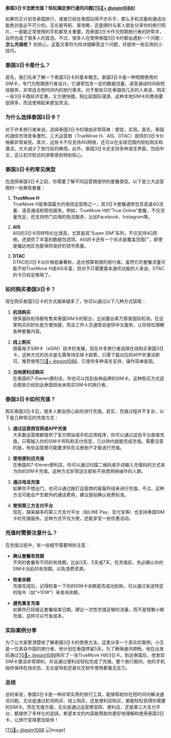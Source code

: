 **泰国3日卡怎麽充值？轻松搞定旅行通讯问题[[TG💪+ @esim1088](https://t.me/s/esim1088)]**

如果你正计划去泰国旅行，或者已经在泰国玩得不亦乐乎，那么手机流量和通话功能绝对是必不可少的。无论是导航、查攻略，还是随时与家人朋友分享你的旅行照片，一部能正常使用的手机都至关重要。而泰国3日卡作为短期旅行者的好帮手，自然也成了很多人的首选。不过，很多人在使用泰国3日卡时都会遇到一个问题：**怎么充值呢？** 别担心，这篇文章将为你详细解答这个问题，并提供一些实用的小技巧。

### 泰国3日卡是什么？

首先，我们先来了解一下泰国3日卡的基本概念。泰国3日卡是一种短期使用的SIM卡，专门为短期旅行者设计。它通常包含一定的数据流量、语音通话时间和短信服务，非常适合短时间内的旅行需求。对于那些只在泰国待几天的人来说，购买一张3日卡既经济实惠，又方便快捷。相比起国际漫游，这种本地SIM卡的费用要低得多，而且使用起来更加灵活。

### 为什么选择泰国3日卡？

对于许多旅行者来说，选择泰国3日卡的理由非常简单：便宜、实用。首先，泰国的通信市场竞争激烈，三大运营商（TrueMove H、AIS、DTAC）提供的3日卡价格都非常亲民。其次，这些卡不仅支持4G网络，还可以在全球范围内轻松购买和激活，大大减少了旅行前的麻烦。此外，泰国3日卡还支持多种语言界面，包括中文，这让初次到访的游客感到特别贴心。

### 泰国3日卡的常见类型

在选择泰国3日卡之前，你需要了解不同运营商提供的套餐类型。以下是三大运营商的一些典型套餐：

1. **TrueMove H**  
   TrueMove H是泰国最大的电信运营商之一，其3日卡套餐通常包含高速4G流量、语音通话和短信服务。例如，TrueMove H的“True Online”套餐，不仅流量充足，还支持热门应用的免流服务，比如Facebook、Instagram等。

2. **AIS**  
   AIS的3日卡同样性价比很高，尤其是其“Super SIM”系列，不仅支持4G网络，还提供了丰富的数据包选项。AIS的卡还有一个优点是覆盖范围广，即使是偏远地区也能保持良好的信号质量。

3. **DTAC**  
   DTAC的3日卡以价格低廉著称，适合预算有限的旅行者。虽然它的套餐流量可能不如TrueMove H或AIS丰富，但对于只需要基本通讯功能的人来说，DTAC的卡已经足够用了。

### 如何购买泰国3日卡？

现在购买泰国3日卡的方式越来越多了，你可以通过以下几种方式获取：

1. **机场购买**  
   很多国际机场都有售卖泰国SIM卡的柜台，比如曼谷素万那普国际机场。在这里购买的好处是方便快捷，而且工作人员通常会提供中文服务，让你轻松理解各种套餐内容。

2. **线上购买**  
   随着电子SIM卡（eSIM）技术的发展，现在许多旅行者选择在线购买泰国3日卡。这种方式的优点是无需等待实体卡邮寄，只需下载对应的APP并激活即可。推荐使用[TG💪+ @esim1088](https://t.me/s/esim1088)，它提供多种语言支持，操作简单直观。

3. **当地便利店购买**  
   在泰国的7-Eleven便利店，你也可以找到各种品牌的SIM卡。这种购买方式适合那些已经到达泰国但尚未购买SIM卡的旅行者。

### 泰国3日卡如何充值？

购买泰国3日卡后，很多人都会担心如何进行充值。其实，充值过程并不复杂，以下是几种常见的充值方式：

1. **通过运营商官网或APP充值**  
   大多数运营商都提供了官方网站或手机应用程序，你可以通过这些平台直接充值。只需输入你的SIM卡号码和支付信息，几分钟内就能完成充值。需要注意的是，有些运营商可能要求你先注册账户才能进行充值。

2. **使用便利店充值**  
   在泰国的7-Eleven便利店，你可以通过扫描二维码或手动输入充值码的方式来为你的SIM卡充值。这种方式非常适合那些不熟悉网络操作的人群。

3. **通过电话充值**  
   如果你不想出门，也可以通过拨打运营商的客服热线来进行充值。不过，这种方法可能会产生额外的通话费用，建议提前确认收费标准。

4. **使用第三方支付平台**  
   现在，越来越多的第三方支付平台（如LINE Pay、支付宝等）也支持泰国SIM卡的充值服务。这种方式不仅方便，还能享受一些优惠活动。

### 充值时需要注意什么？

在充值过程中，有一些细节需要特别注意：

- **确认套餐有效期**  
  不同的套餐有不同的有效期，比如3天、5天或7天。在充值前，务必确认你的SIM卡当前的有效期，以免浪费资源。

- **检查余额**  
  充值完成后，记得检查一下你的SIM卡余额是否成功到账。可以通过发送特定的指令（如“*101#”）来查询余额。

- **避免重复充值**  
  如果你已经接近套餐结束日期，建议一次性充值足够的流量，而不是频繁小额充值，这样可以节省成本。

### 实际案例分享

为了让大家更清楚地了解泰国3日卡的使用方法，这里分享一个真实的案例。小王是一位来自中国的旅行者，他计划在泰国停留5天。为了确保通讯顺畅，他在出发前通过[TG💪+ @esim1088](https://t.me/s/esim1088)购买了一张TrueMove H的3日卡。到达泰国后，他发现SIM卡激活非常顺利，并且通过便利店轻松完成了充值。整个旅行期间，他的手机始终保持在线状态，无论是导航还是社交软件使用都毫无压力。

### 总结

总的来说，泰国3日卡是一种非常实用的旅行工具，能够帮助你在短时间内解决通讯问题。无论是通过机场购买、线上购买，还是便利店购买，都能轻松获得你需要的SIM卡。而在充值方面，无论是通过运营商官网、便利店，还是第三方支付平台，都提供了多样化的选择。希望本文的内容能帮助你更好地理解和使用泰国3日卡，让旅行变得更加愉快！

[[TG💪+ @esim1088](https://t.me/s/esim1088) ![Image](https://i.postimg.cc/4NQfJmqS/Snipaste-2025-05-13-00-14-12.png)]